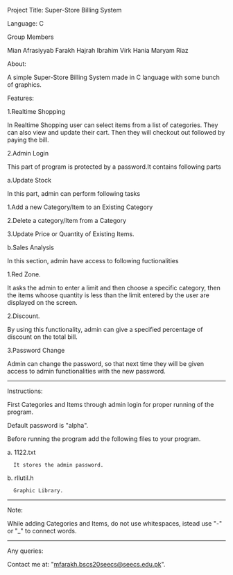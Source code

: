  
Project Title: Super-Store Billing System

Language: C

Group Members

 Mian Afrasiyyab Farakh
 Hajrah Ibrahim Virk
 Hania Maryam Riaz

About:

A simple Super-Store Billing System made in C language with some bunch of graphics.

Features:
 
1.Realtime Shopping
 
In Realtime Shopping user can select items from a list of categories. They can also view and update their cart.  Then they will checkout out followed by paying the bill.
 
 
2.Admin Login
 
This part of program is protected by a password.It contains following parts

 a.Update Stock

 In this part, admin can perform following tasks
 
 
1.Add a new Category/Item to an Existing Category

 2.Delete a category/Item from a Category

 3.Update Price or Quantity of Existing Items.

 b.Sales Analysis


 In this section, admin have access to following fuctionalities
 
 
1.Red Zone.

 It asks the admin to enter a limit and then choose a specific category, then the items whoose quantity is less  than the limit entered by the user are displayed on the screen.


 2.Discount.

 By using this functionality, admin can give a specified percentage of discount on the total bill.

 3.Password Change

 Admin can change the password, so that next time they will be given access to admin functionalities with the new  password. 
*****************************************************************************************************************
Instructions:

First Categories and Items through admin login for proper running of the program.

Default password is "alpha".

Before running the program add the following files to your program.
 
a.   1122.txt

      It stores the admin password.

 b.   rllutil.h

      Graphic Library.
*****************************************************************************************************************  

Note:

 While adding Categories and Items, do not use whitespaces, istead use "-" or "_" to connect words.


***************************************************************************************************************** 
Any queries:

Contact me at: "mfarakh.bscs20seecs@seecs.edu.pk". 
